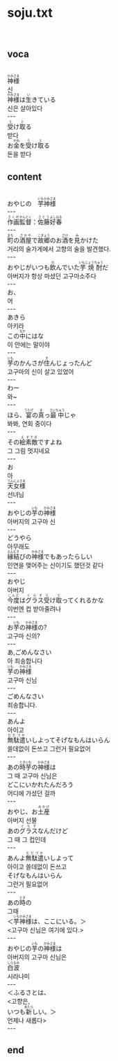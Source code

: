 <h1>soju.txt</h1><br>
<h2>voca</h2><br>
<Ruby><rb>神様</rb><rt>かみさま</rt></Ruby><br>
신<br>
<Ruby><rb>神様</rb><rt>かみさま</rt></Ruby>は<Ruby><rb>生</rb><rt>い</rt></Ruby>きている<br>
신은 살아있다<br>
---<br>
<Ruby><rb>受</rb><rt>う</rt></Ruby>け<Ruby><rb>取</rb><rt>と</rt></Ruby>る<br>
받다<br>
お<Ruby><rb>金</rb><rt>かね</rt></Ruby>を<Ruby><rb>受</rb><rt>う</rt></Ruby>け<Ruby><rb>取</rb><rt>と</rt></Ruby>る<br>
돈을 받다<br>
<h2>content</h2><br>
おやじの　<Ruby><rb>芋</rb><rt>いも</rt></Ruby><Ruby><rb>神様</rb><rt>かみさま</rt></Ruby><br>
---<br>
<Ruby><rb>作画</rb><rt>さくが</rt></Ruby><Ruby><rb>監督</rb><rt>かんとく</rt></Ruby>：<Ruby><rb>佐藤</rb><rt>さとう</rt></Ruby><Ruby><rb>好春</rb><rt>よしはる</rt></Ruby><br>
---<br>
<Ruby><rb>町</rb><rt>まち</rt></Ruby>の<Ruby><rb>酒屋</rb><rt>さかや</rt></Ruby>で<Ruby><rb>故郷</rb><rt>こきょう</rt></Ruby>のお<Ruby><rb>酒</rb><rt>さけ</rt></Ruby>を<Ruby><rb>見</rb><rt>み</rt></Ruby>かけた<br>
거리의 술가게에서 고향의 술을 발견했다.<br>
---<br>
おやじがいつも<Ruby><rb>飲</rb><rt>の</rt></Ruby>んでいた<Ruby><rb>芋焼酎</rb><rt>いもじょうちゅう</rt></Ruby>だ<br>
아버지가 항상 마셨던 고구마소주다<br>
---<br>
お、<br>
어<br>
---<br>
あきら<br>
아키라<br>
この<Ruby><rb>中</rb><rt>なか</rt></Ruby>にはな<br>
이 안에는 말이야<br>
---<br>
<Ruby><rb>芋</rb><rt>いも</rt></Ruby>のかんさが<Ruby><rb>住</rb><rt>す</rt></Ruby>んじょったんど<br>
고구마의 신이 살고 있었어<br>
---<br>
わー<br>
와~<br>
---<br>
ほら、<Ruby><rb>宴</rb><rt>うたげ</rt></Ruby>の<Ruby><rb>真</rb><rt>ま</rt></Ruby>っ<Ruby><rb>最中</rb><rt>さいちゅう</rt></Ruby>じゃ<br>
봐봐, 연회 중이다<br>
---<br>
その<Ruby><rb>絵</rb><rt>え</rt></Ruby><Ruby><rb>素敵</rb><rt>すてき</rt></Ruby>ですよね<br>
그 그림 멋지네요<br>
---<br>
お<br>
아<br>
<Ruby><rb>天女</rb><rt>てんにょ</rt></Ruby><Ruby><rb>様</rb><rt>さま</rt></Ruby><br>
선녀님<br>
---<br>
おやじの<Ruby><rb>芋</rb><rt>いも</rt></Ruby>の<Ruby><rb>神様</rb><rt>かみさま</rt></Ruby><br>
아버지의 고구마 신<br>
---<br>
どうやら<br>
아무래도<br>
<Ruby><rb>縁結</rb><rt>えんむす</rt></Ruby>びの<Ruby><rb>神</rb><rt>かみ</rt></Ruby><Ruby><rb>様</rb><rt>さま</rt></Ruby>でもあったらしい<br>
인연을 맺어주는 신이기도 했던것 같다<br>
---<br>
おやじ<br>
아버지<br>
<Ruby><rb>今度</rb><rt>こんど</rt></Ruby>は<Ruby><rb>グラス</rb><rt>ぐらす</rt></Ruby><Ruby><rb>受</rb><rt>う</rt></Ruby>け<Ruby><rb>取</rb><rt>と</rt></Ruby>ってくれるかな<br>
이번엔 컵 받아줄려나<br>
---<br>
お<Ruby><rb>芋</rb><rt>いも</rt></Ruby>の<Ruby><rb>神様</rb><rt>かみさま</rt></Ruby>の?<br>
고구마 신의?<br>
---<br>
あ,ごめんなさい<br>
아 죄송합니다<br>
<Ruby><rb>芋</rb><rt>いも</rt></Ruby>の<Ruby><rb>神様</rb><rt>かみさま</rt></Ruby><br>
고구마 신님<br>
---<br>
ごめんなさい<br>
죄송합니다.<br>
---<br>
あんよ<br>
아이고<br>
<Ruby><rb>無駄遣</rb><rt>むだづか</rt></Ruby>いしよってそげなもんはいらん<br>
쓸데없이 돈쓰고 그런거 필요없어<br>
---<br>
あの<Ruby><rb>時</rb><rt>とき</rt></Ruby><Ruby><rb>芋</rb><rt>いも</rt></Ruby>の<Ruby><rb>神様</rb><rt>かみさま</rt></Ruby>は<br>
그 때 고구마 신님은<br>
どこにいかれたんだろう<br>
어디에 가셨던 걸까<br>
---<br>
おやじ、お<Ruby><rb>土産</rb><rt>みやげ</rt></Ruby><br>
아버지 선물<br>
あの<Ruby><rb>グラス</rb><rt>ぐらす</rt></Ruby>なんだけど<br>
그 때 그 컵인데<br>
---<br>
あんよ<Ruby><rb>無駄遣</rb><rt>むだづか</rt></Ruby>いしよって<br>
아이고 쓸데없이 돈쓰고<br>
そげなもんはいらん<br>
그런거 필요없어<br>
---<br>
あの<Ruby><rb>時</rb><rt>とき</rt></Ruby>の<br>
그때<br>
＜<Ruby><rb>芋</rb><rt>いも</rt></Ruby><Ruby><rb>神様</rb><rt>かみさま</rt></Ruby>は、ここにいる。＞<br>
<고구마 신님은 여기에 있다.><br>
---<br>
おやじの<Ruby><rb>芋</rb><rt>いも</rt></Ruby>の<Ruby><rb>神様</rb><rt>かみさま</rt></Ruby>は<br>
아버지의 고구마 신님은<br>
<Ruby><rb>白波</rb><rt>しらなみ</rt></Ruby><br>
시라나미<br>
---<br>
＜ふるさとは、<br>
<고향은,<br>
いつも<Ruby><rb>新</rb><rt>あたら</rt></Ruby>しい。＞<br>
언제나 새롭다><br>
---<br>
<h2>end</h2><br>
